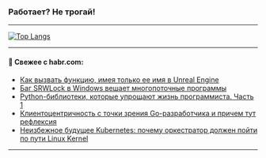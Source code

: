 ### Работает? Не трогай!

---
<!--
#### 🛠️ Technical stack:

![Java](https://img.shields.io/badge/Java-informational?logo=Oracle&style=flat&logoColor=white&color=FF4500)
![Kotlin](https://img.shields.io/badge/Kotlin-informational?logo=Kotlin&style=flat&logoColor=white&color=774D97)
![TS](https://img.shields.io/badge/TypeScript-informational?logo=typeScript&style=flat&logoColor=black&color=017acc)
![Python](https://img.shields.io/badge/Python-informational?logo=Python&style=flat&logoColor=black&color=ffdd54) <br>
![Spring](https://img.shields.io/badge/Spring-informational?logo=Spring&style=flat&logoColor=white&color=6DB33F) 
![SpringBoot](https://img.shields.io/badge/SpringBoot-informational?logo=SpringBoot&style=flat&logoColor=white&color=6DB33F)
![Nest](https://img.shields.io/badge/NestJS-informational?logo=NestJS&style=flat&logoColor=white&color=E0234E) 
![NodeJS](https://img.shields.io/badge/NodeJS-informational?logo=node.js&style=flat&logoColor=white&color=70A760)<br>
![PostgreSQL](https://img.shields.io/badge/PostgreSQL-informational?logo=PostgreSQL&style=flat&logoColor=white&color=DAA520)
![MongoDB](https://img.shields.io/badge/MongoDB-informational?logo=MongoDB&style=flat&logoColor=white&color=870000)
![Apache](https://img.shields.io/badge/Apache-informational?logo=apache&style=flat&logoColor=white&color=f74e28)

___ 
-->

<!--- #### 🛠️ : --->

[![Top Langs](https://github-readme-stats-82jvfl3w3-advtsettinggmailcoms-projects.vercel.app/api/top-langs/?username=zloylis&langs_count=10&hide_title=true&title_color=e6edf3&size_weight=0.5&count_weight=0.5&layout=compact&hide_progress=true&hide_border=true&theme=dracula)](https://github.com/zloylis)

<!---


####  :octocat:&nbsp;&nbsp; Статистика:

![GitHub stats](https://github-readme-stats-u2qms2cxw-advtsettinggmailcoms-projects.vercel.app/api?username=zloylis&show_icons=true&hide_border=true&theme=dracula&title_color=e6edf3&include_all_commits=true&count_private=true&hide_rank=false&hide_title=true&rank_icon=github)
-->
---

#### 💬 Свежее с habr.com:

<!-- BLOG-POST-LIST:START -->
- [Как вызвать функцию, имея только ее имя в Unreal Engine](https://habr.com/ru/articles/865524/?utm_source=habrahabr&utm_medium=rss&utm_campaign=865524)
- [Баг SRWLock в Windows вешает многопоточные программы](https://habr.com/ru/articles/865518/?utm_source=habrahabr&utm_medium=rss&utm_campaign=865518)
- [Python-библиотеки, которые упрощают жизнь программиста. Часть 1](https://habr.com/ru/companies/ru_mts/articles/865450/?utm_source=habrahabr&utm_medium=rss&utm_campaign=865450)
- [Клиентоцентричность с точки зрения Go-разработчика и причем тут рефлексия](https://habr.com/ru/companies/cloud_ru/articles/861668/?utm_source=habrahabr&utm_medium=rss&utm_campaign=861668)
- [Неизбежное будущее Kubernetes: почему оркестратор должен пойти по пути Linux Kernel](https://habr.com/ru/companies/aenix/articles/865238/?utm_source=habrahabr&utm_medium=rss&utm_campaign=865238)
<!-- BLOG-POST-LIST:END -->

---
